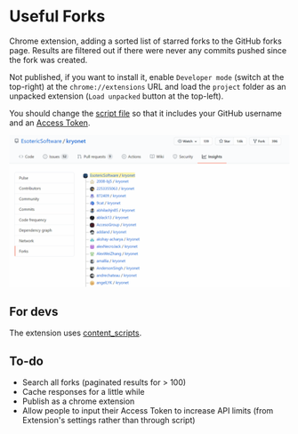 # Useful Forks
Chrome extension, adding a sorted list of starred forks to the GitHub forks page. Results are filtered out if there were never any commits pushed since the fork was created.

Not published, if you want to install it, enable `Developer mode` (switch at the top-right) at the `chrome://extensions` URL and load the `project` folder as an unpacked extension (`Load unpacked` button at the top-left).

You should change the [script file](project/useful_forks.js) so that it includes your GitHub username and an [Access Token](https://github.com/settings/tokens/new?scopes=repo&description=UsefulFork).

![example](media/demo.gif)

## For devs
The extension uses [content_scripts](https://developer.chrome.com/extensions/content_scripts#declaratively).

## To-do
* Search all forks (paginated results for > 100)
* Cache responses for a little while
* Publish as a chrome extension
* Allow people to input their Access Token to increase API limits (from Extension's settings rather than through script)